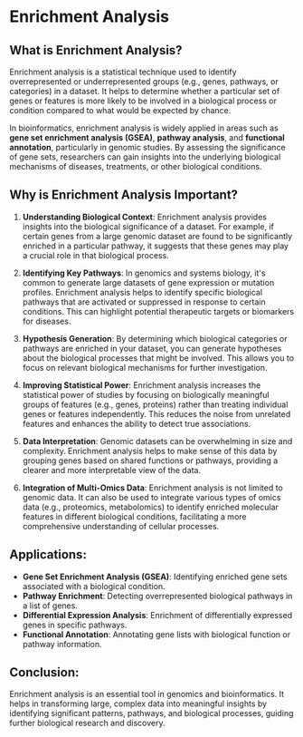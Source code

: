 # Enrichment Analysis

## What is Enrichment Analysis?
Enrichment analysis is a statistical technique used to identify overrepresented or underrepresented groups (e.g., genes, pathways, or categories) in a dataset. It helps to determine whether a particular set of genes or features is more likely to be involved in a biological process or condition compared to what would be expected by chance.

In bioinformatics, enrichment analysis is widely applied in areas such as **gene set enrichment analysis (GSEA)**, **pathway analysis**, and **functional annotation**, particularly in genomic studies. By assessing the significance of gene sets, researchers can gain insights into the underlying biological mechanisms of diseases, treatments, or other biological conditions.

## Why is Enrichment Analysis Important?

1. **Understanding Biological Context**:
   Enrichment analysis provides insights into the biological significance of a dataset. For example, if certain genes from a large genomic dataset are found to be significantly enriched in a particular pathway, it suggests that these genes may play a crucial role in that biological process.

2. **Identifying Key Pathways**:
   In genomics and systems biology, it's common to generate large datasets of gene expression or mutation profiles. Enrichment analysis helps to identify specific biological pathways that are activated or suppressed in response to certain conditions. This can highlight potential therapeutic targets or biomarkers for diseases.

3. **Hypothesis Generation**:
   By determining which biological categories or pathways are enriched in your dataset, you can generate hypotheses about the biological processes that might be involved. This allows you to focus on relevant biological mechanisms for further investigation.

4. **Improving Statistical Power**:
   Enrichment analysis increases the statistical power of studies by focusing on biologically meaningful groups of features (e.g., genes, proteins) rather than treating individual genes or features independently. This reduces the noise from unrelated features and enhances the ability to detect true associations.

5. **Data Interpretation**:
   Genomic datasets can be overwhelming in size and complexity. Enrichment analysis helps to make sense of this data by grouping genes based on shared functions or pathways, providing a clearer and more interpretable view of the data.

6. **Integration of Multi-Omics Data**:
   Enrichment analysis is not limited to genomic data. It can also be used to integrate various types of omics data (e.g., proteomics, metabolomics) to identify enriched molecular features in different biological conditions, facilitating a more comprehensive understanding of cellular processes.

## Applications:
- **Gene Set Enrichment Analysis (GSEA)**: Identifying enriched gene sets associated with a biological condition.
- **Pathway Enrichment**: Detecting overrepresented biological pathways in a list of genes.
- **Differential Expression Analysis**: Enrichment of differentially expressed genes in specific pathways.
- **Functional Annotation**: Annotating gene lists with biological function or pathway information.

## Conclusion:
Enrichment analysis is an essential tool in genomics and bioinformatics. It helps in transforming large, complex data into meaningful insights by identifying significant patterns, pathways, and biological processes, guiding further biological research and discovery.

